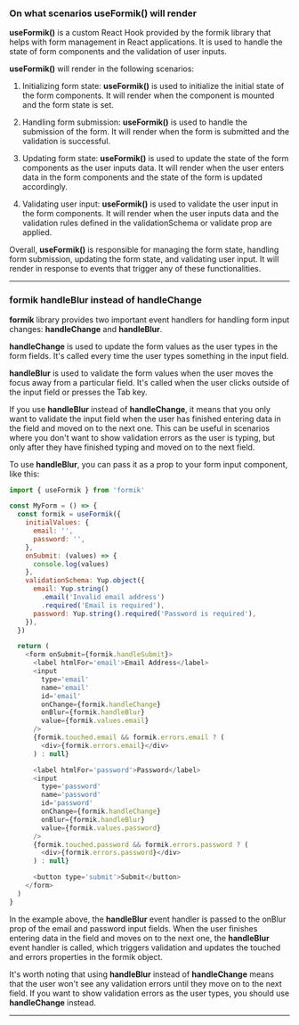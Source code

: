 ### On what scenarios **useFormik()** will render

**useFormik()** is a custom React Hook provided by the formik library that helps with form management in React applications. It is used to handle the state of form components and the validation of user inputs.

**useFormik()** will render in the following scenarios:

1. Initializing form state: **useFormik()** is used to initialize the initial state of the form components. It will render when the component is mounted and the form state is set.

2. Handling form submission: **useFormik()** is used to handle the submission of the form. It will render when the form is submitted and the validation is successful.

3. Updating form state: **useFormik()** is used to update the state of the form components as the user inputs data. It will render when the user enters data in the form components and the state of the form is updated accordingly.

4. Validating user input: **useFormik()** is used to validate the user input in the form components. It will render when the user inputs data and the validation rules defined in the validationSchema or validate prop are applied.

Overall, **useFormik()** is responsible for managing the form state, handling form submission, updating the form state, and validating user input. It will render in response to events that trigger any of these functionalities.

---

### formik handleBlur instead of handleChange

**formik** library provides two important event handlers for handling form input changes: **handleChange** and **handleBlur**.

**handleChange** is used to update the form values as the user types in the form fields. It's called every time the user types something in the input field.

**handleBlur** is used to validate the form values when the user moves the focus away from a particular field. It's called when the user clicks outside of the input field or presses the Tab key.

If you use **handleBlur** instead of **handleChange**, it means that you only want to validate the input field when the user has finished entering data in the field and moved on to the next one. This can be useful in scenarios where you don't want to show validation errors as the user is typing, but only after they have finished typing and moved on to the next field.

To use **handleBlur**, you can pass it as a prop to your form input component, like this:

```js
import { useFormik } from 'formik'

const MyForm = () => {
  const formik = useFormik({
    initialValues: {
      email: '',
      password: '',
    },
    onSubmit: (values) => {
      console.log(values)
    },
    validationSchema: Yup.object({
      email: Yup.string()
        .email('Invalid email address')
        .required('Email is required'),
      password: Yup.string().required('Password is required'),
    }),
  })

  return (
    <form onSubmit={formik.handleSubmit}>
      <label htmlFor='email'>Email Address</label>
      <input
        type='email'
        name='email'
        id='email'
        onChange={formik.handleChange}
        onBlur={formik.handleBlur}
        value={formik.values.email}
      />
      {formik.touched.email && formik.errors.email ? (
        <div>{formik.errors.email}</div>
      ) : null}

      <label htmlFor='password'>Password</label>
      <input
        type='password'
        name='password'
        id='password'
        onChange={formik.handleChange}
        onBlur={formik.handleBlur}
        value={formik.values.password}
      />
      {formik.touched.password && formik.errors.password ? (
        <div>{formik.errors.password}</div>
      ) : null}

      <button type='submit'>Submit</button>
    </form>
  )
}
```

In the example above, the **handleBlur** event handler is passed to the onBlur prop of the email and password input fields. When the user finishes entering data in the field and moves on to the next one, the **handleBlur** event handler is called, which triggers validation and updates the touched and errors properties in the formik object.

It's worth noting that using **handleBlur** instead of **handleChange** means that the user won't see any validation errors until they move on to the next field. If you want to show validation errors as the user types, you should use **handleChange** instead.

---
